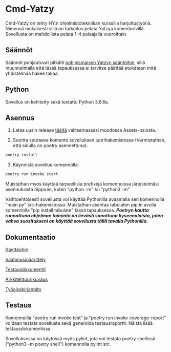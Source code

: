 # Cmd-Yatzy
 
 Cmd-Yatzy on tehty HY:n ohjelmistotekniikan kurssilla harjoitustyönä. Nimensä mukaisesti sillä on tarkoitus pelata Yatzya komentorivillä. Sovellusta on mahdollista pelata 1-4 pelaajalla vuoroittain.


## Säännöt

Säännöt pohjautuvat pitkälti [pohjoismaisen Yatzyn sääntöihin](https://fi.wikipedia.org/wiki/Yatzy), sillä muunnelmalla että tässä tapauksessa ei tarvitse päättää etukäteen mitä yhdistelmää hakee takaa.


## Python

Sovellus on kehitetty sekä testattu Python 3.8:lla. 


## Asennus

1. Lataa uusin release [täältä](https://github.com/JVS23/ot-harjoitustyo/releases) valitsemassasi muodossa Assets-osiosta.

2. Suorita seuraava komento sovelluksen juurihakemistossa (Varmistathan, että sinulla on poetry asennettuna):
```bash
poetry install
```

3. Käynnistä sovellus komennolla:
```bash
poetry run invoke start
```

Muistathan myös käyttää tarpeellisia prefixejä komennoissa järjestelmäsi asennuksista riippuen, kuten "python -m" tai "python3 -m"

Vaihtoehtoisesti sovellusta voi käyttää Pythonilla avaamalla sen komennolla "main.py" src-hakemistossa. Muistathan asentaa tabulaten pip:in avulla komennolla "pip install tabulate" tässä tapauksessa.
***Poetryn kautta runnattuna ohjelman toiminta on lievästi sanottuna kyseenalaista, joten vahva suositukseni on käyttää sovellusta tällä tavalla Pythonilla.***


## Dokumentaatio 

[Käyttöohje](https://github.com/JVS23/ot-harjoitustyo/blob/master/Yatzy-app/dokumentaatio/kayttoohje.md)

[Vaatimusmäärittely](https://github.com/JVS23/ot-harjoitustyo/blob/master/Yatzy-app/dokumentaatio/vaatimusmaarittely.MD)

[Testausdokumentti](https://github.com/JVS23/ot-harjoitustyo/blob/master/Yatzy-app/dokumentaatio/testaus.MD)

[Arkkitehtuurikuvaus](https://github.com/JVS23/ot-harjoitustyo/blob/master/Yatzy-app/dokumentaatio/arkkitehtuuri.MD)

[Työaikakirjanpito](https://github.com/JVS23/ot-harjoitustyo/blob/master/Yatzy-app/dokumentaatio/tyoaikakirjanpito.MD)


## Testaus 

Komennoilla "poetry run invoke test" ja "poetry run invoke coverage-report"
voidaan testata sovellusta sekä generoida testausraportti. Näistä lisää testausdokumentissa.

Sovelluksessa on käytössä myös pylint, jota voi testata poetry shellissä ("python3 -m poetry shell") komennolla pylint src. 